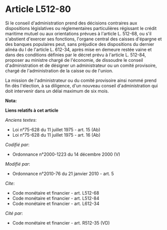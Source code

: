 # Article L512-80

Si le conseil d'administration prend des décisions contraires aux dispositions législatives ou réglementaires particulières
régissant le crédit maritime mutuel ou aux orientations prévues à l'article L. 512-68, ou s'il s'abstient d'exercer ses
fonctions, l'organe central des caisses d'épargne et des banques populaires peut, sans préjudice des dispositions du dernier
alinéa du I de l'article L. 612-34, après mise en demeure restée vaine et dans des conditions définies par le décret prévu à
l'article L. 512-84, proposer au ministre chargé de l'économie, de dissoudre le conseil d'administration et de désigner un
administrateur ou un comité provisoire, chargé de l'administration de la caisse ou de l'union. 

La mission de l'administrateur ou du comité provisoire ainsi nommé prend fin dès l'élection, à sa diligence, d'un nouveau
conseil d'administration qui doit intervenir dans un délai maximum de six mois.

**Nota:**



**Liens relatifs à cet article**

_Anciens textes_:

  - Loi n°75-628 du 11 juillet 1975 - art. 15 (Ab)
  - Loi n°75-628 du 11 juillet 1975 - art. 16 (Ab)

_Codifié par_:

  - Ordonnance n°2000-1223 du 14 décembre 2000 (V)

_Modifié par_:

  - Ordonnance n°2010-76 du 21 janvier 2010 - art. 5

_Cite_:

  - Code monétaire et financier - art. L512-68
  - Code monétaire et financier - art. L512-84
  - Code monétaire et financier - art. L612-34

_Cité par_:

  - Code monétaire et financier - art. R512-35 (VD)
